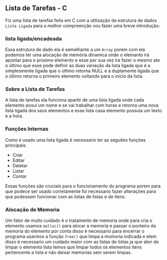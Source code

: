## Lista de Tarefas - C

Fiz uma lista de tarefas feita em C com a utilização da estrutura de dados `Lista Ligada` para a melhor compreenção vou fazer uma breve introdução:

### lista ligada/encadeada

Essa estrutura de dado ela é semelhante a um `Array` porem com ela podemos ter uma alocação de memória dinamica onde o elemanto irá apontar para o proximo elemento e esse por sua vez ira fazer o mesmo ate o último que esse pode definir as duas variação da lista ligada que é a simplesmente ligada que o último retorna NULL e a duplamente ligada que o último retorna o primeiro elemento voltando para o inicio da lista.

### Sobre a Lista de Tarefas

A lista de tarefas ela funciona apartir de uma lista ligada onde cada elemento posui um nome e se vai trabalhar com horas e retorna uma nova lista ligada dos seus elementos e esse lista casa elemento possuia um texto e a hora.

### Funções Internas

Como é usado uma lista ligada é necessario ter as seguites funções principais:

- Criar
- Editar
- Deletar
- Listar
- Contar

Essas funções são cruciais para o funcionamento do programa porem para que podece ser usado corretamente foi necessario fazer alterações para que podessem funcionar com as listas de listas e de itens.

### Alocação de Memoria

Um fator de muito cuidado é o tratamento de memoria onde para cria o elemento usamos `malloc()` para alocar a memoria e passar o ponteiro da memoria do elemento por conta disso é necessario para encerrar o programa usarmos a função `free()` que limpa a momoria indicada e elem disso é necessario um cuidado maior com as listas de listas ja que alen de limpar o elemento lista temos que limpar todos os elementos itens pertencente a lista e não deixar memorias sem serem limpas.
